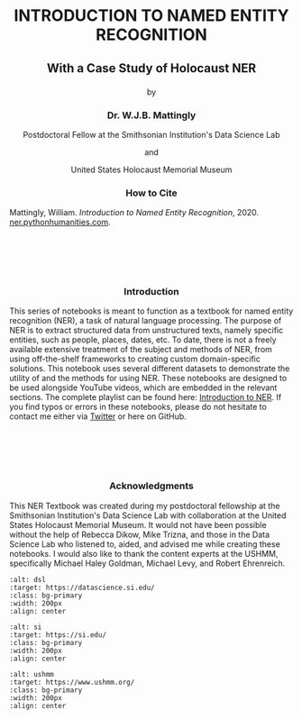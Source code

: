# <p align="center">INTRODUCTION TO NAMED ENTITY RECOGNITION</p>
## <p align="center">With a Case Study of Holocaust NER</p>
<p align="center">by</p>

### <p align="center">Dr. W.J.B. Mattingly</p>
<p align="center">Postdoctoral Fellow at the Smithsonian Institution's Data Science Lab</p>
<p align="center">and</p>
<p align="center">United States Holocaust Memorial Museum</p>

### <p align="center">How to Cite</p>
Mattingly, William. <i>Introduction to Named Entity Recognition</i>, 2020. <a href="ner.pythonhumanities.com" target="_blank">ner.pythonhumanities.com</a>.
<p align="center">
  
<br><br><br><br>
### <p align="center">Introduction</p>
This series of notebooks is meant to function as a textbook for named entity recognition (NER), a task of natural language processing. The purpose of NER is to extract structured data from unstructured texts, namely specific entities, such as people, places, dates, etc. To date, there is not a freely available extensive treatment of the subject and methods of NER, from using off-the-shelf frameworks to creating custom domain-specific solutions. This notebook uses several different datasets to demonstrate the utility of and the methods for using NER. These notebooks are designed to be used alongside YouTube videos, which are embedded in the relevant sections. The complete playlist can be found here: <a href="https://www.youtube.com/playlist?list=PL2VXyKi-KpYs1bSnT8bfMFyGS-wMcjesM" target="_blank">Introduction to NER</a>. If you find typos or errors in these notebooks, please do not hesitate to contact me either via <a href="https://twitter.com/wjb_mattingly" target="_blank">Twitter</a> or here on GitHub.

<br><br><br><br>
### <p align="center">Acknowledgments</p>
This NER Textbook was created during my postdoctoral fellowship at the Smithsonian Institution's Data Science Lab with collaboration at the United States Holocaust Memorial Museum. It would not have been possible without the help of Rebecca Dikow, Mike Trizna, and those in the Data Science Lab who listened to, aided, and advised me while creating these notebooks. I would also like to thank the content experts at the USHMM, specifically Michael Haley Goldman, Michael Levy, and Robert Ehrenreich.
<p align="center">
  

  
```{image} ./images/data_science_lab_logo.png
:alt: dsl
:target: https://datascience.si.edu/
:class: bg-primary
:width: 200px
:align: center
```
```{image} ./images/si_logo.jpg
:alt: si
:target: https://si.edu/
:class: bg-primary
:width: 200px
:align: center
```
  ```{image} ./images/ushmm_logo.jpg
:alt: ushmm
:target: https://www.ushmm.org/
:class: bg-primary
:width: 200px
:align: center
```

</p>
